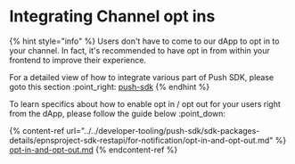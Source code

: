 # Integrating Channel opt ins

{% hint style="info" %}
Users don't have to come to our dApp to opt in to your channel. In fact, it's recommended to have opt in from within your frontend to improve their experience.&#x20;

For a detailed view of how to integrate various part of Push SDK, please goto this section :point\_right: [push-sdk](../../developer-tooling/push-sdk/ "mention")
{% endhint %}

To learn specifics about how to enable opt in / opt out for your users right from the dApp, please follow the guide below :point\_down:

{% content-ref url="../../developer-tooling/push-sdk/sdk-packages-details/epnsproject-sdk-restapi/for-notification/opt-in-and-opt-out.md" %}
[opt-in-and-opt-out.md](../../developer-tooling/push-sdk/sdk-packages-details/epnsproject-sdk-restapi/for-notification/opt-in-and-opt-out.md)
{% endcontent-ref %}
